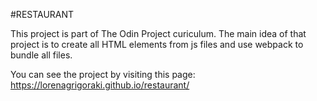 #RESTAURANT

This project is part of The Odin Project curiculum. The main idea of that project is to create all HTML elements from js files and use webpack to bundle all files.

You can see the project by visiting this page: https://lorenagrigoraki.github.io/restaurant/